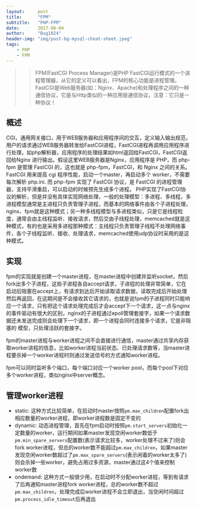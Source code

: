 ```yaml
---
layout:     post
title:      "FPM"
subtitle:   "PHP-FPM"
date:       2017-06-04
author:     "Bug1024"
header-img: "img/post-bg-mysql-cheat-sheet.jpeg"
tags:
    - PHP
    - FPM
---
```

>>FPM(FastCGI Process Manager)是PHP FastCGI运行模式的一个进程管理器，从它的定义可以看出，FPM的核心功能是进程管理。FastCGI是Web服务器(如：Nginx、Apache)和处理程序之间的一种通信协议，它是与Http类似的一种应用层通信协议，注意：它只是一种协议！

## 概述
CGI，通用网关接口，用于WEB服务器和应用程序间的交互，定义输入输出规范，用户的请求通过WEB服务器转发给FastCGI进程，FastCGI进程再调用应用程序进行处理，如php解析器，应用程序的处理结果如html返回给FastCGI，FastCGI返回给Nginx 进行输出。假设这里WEB服务器是Nginx，应用程序是 PHP，而 php-fpm 是管理 FastCGI 的，这也就是 php-fpm，FastCGI，和 Nginx 之间的关系。
FastCGI 用来提高 cgi 程序性能，启动一个master，再启动多个 worker，不需要每次解析 php.ini. 而 php-fpm 实现了 FastCGI 协议，是 FastCGI 的进程管理器，支持平滑重启，可以启动的时候预先生成多个进程。
PHP实现了FastCGI协议的解析，但是并没有具体实现网络处理，一般的处理模型：多进程、多线程，多进程模型通常是主进程只负责管理子进程，而基本的网络事件由各个子进程处理，nginx、fpm就是这种模式；另一种多线程模型与多进程类似，只是它是线程粒度，通常会由主线程监听、接收请求，然后交由子线程处理，memcached就是这种模式，有的也是采用多进程那种模式：主线程只负责管理子线程不处理网络事件，各个子线程监听、接收、处理请求，memcached使用udp协议时采用的是这种模式。

## 实现
fpm的实现就是创建一个master进程，在master进程中创建并监听socket，然后fork出多个子进程，这些子进程各自accept请求，子进程的处理非常简单，它在启动后阻塞在accept上，有请求到达后开始读取请求数据，读取完成后开始处理然后再返回，在这期间是不会接收其它请求的，也就是说fpm的子进程同时只能响应一个请求，只有把这个请求处理完成后才会accept下一个请求，这一点与nginx的事件驱动有很大的区别，nginx的子进程通过epoll管理套接字，如果一个请求数据还未发送完成则会处理下一个请求，即一个进程会同时连接多个请求，它是非阻塞的
模型，只处理活跃的套接字。

fpm的master进程与worker进程之间不会直接进行通信，master通过共享内存获取worker进程的信息，比如worker进程当前状态、已处理请求数等，当master进程要杀掉一个worker进程时则通过发送信号的方式通知worker进程。

fpm可以同时监听多个端口，每个端口对应一个worker pool，而每个pool下对应多个worker进程，类似nginx中server概念。

## 管理worker进程
* static: 这种方式比较简单，在启动时master按照`pm.max_children`配置fork出相应数量的worker进程，即worker进程数是固定不变的
* dynamic: 动态进程管理，首先在fpm启动时按照`pm.start_servers`初始化一定数量的worker，运行期间如果master发现空闲worker数低于`pm.min_spare_servers`配置数(表示请求比较多，worker处理不过来了)则会fork worker进程，但总的worker数不能超过`pm.max_children`，如果master发现空闲worker数超过了`pm.max_spare_servers`(表示闲着的worker太多了)则会杀掉一些worker，避免占用过多资源，master通过这4个值来控制worker数
* ondemand: 这种方式一般很少用，在启动时不分配worker进程，等到有请求了后再通知master进程fork worker进程，总的worker数不超过`pm.max_children`，处理完成后worker进程不会立即退出，当空闲时间超过`pm.process_idle_timeout`后再退出




